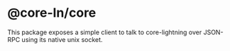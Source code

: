 # @core-ln/core

This package exposes a simple client to talk to core-lightning over JSON-RPC using its native unix socket.
